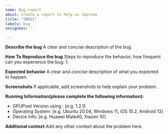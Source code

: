 ```yaml
---
name: Bug report
about: Create a report to help us improve
title: "[BUG]"
labels: bug
assignees: ''

---
```


**Describe the bug**
A clear and concise description of the bug.

**How To Reproduce the bug**
Steps to reproduce the behavior, how frequent can you experience the bug:
1.

**Expected behavior**
A clear and concise description of what you expected to happen.

**Screenshots**
If applicable, add screenshots to help explain your problem.

**Running Information(please complete the following information):**
 - GPUPixel Version using : [e.g. 1.2.1]
 - Operating System: [e.g. Ubuntu 20.04, Windows 11, iOS 15.2, Android 13]
 - Device Info: [e.g. Huawei Mate40, Xiaomi 10]

**Additional context**
Add any other context about the problem here.
